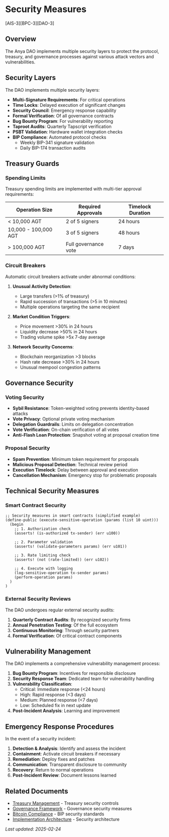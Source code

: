# Security Measures

[AIS-3][BPC-3][DAO-3]

## Overview

The Anya DAO implements multiple security layers to protect the protocol, treasury, and governance processes against various attack vectors and vulnerabilities.

## Security Layers

The DAO implements multiple security layers:

- **Multi-Signature Requirements**: For critical operations
- **Time Locks**: Delayed execution of significant changes
- **Security Council**: Emergency response capability
- **Formal Verification**: Of all governance contracts
- **Bug Bounty Program**: For vulnerability reporting
- **Taproot Audits**: Quarterly Tapscript verification
- **PSBT Validation**: Hardware wallet integration checks
- **BIP Compliance**: Automated protocol checks
  - Weekly BIP-341 signature validation
  - Daily BIP-174 transaction audits

## Treasury Guards

### Spending Limits

Treasury spending limits are implemented with multi-tier approval requirements:

| Operation Size | Required Approvals | Timelock Duration |
|----------------|-------------------|-------------------|
| < 10,000 AGT | 2 of 5 signers | 24 hours |
| 10,000 - 100,000 AGT | 3 of 5 signers | 48 hours |
| > 100,000 AGT | Full governance vote | 7 days |

### Circuit Breakers

Automatic circuit breakers activate under abnormal conditions:

1. **Unusual Activity Detection**:
   - Large transfers (>1% of treasury)
   - Rapid succession of transactions (>5 in 10 minutes)
   - Multiple operations targeting the same recipient

2. **Market Condition Triggers**:
   - Price movement >30% in 24 hours
   - Liquidity decrease >50% in 24 hours
   - Trading volume spike >5x 7-day average

3. **Network Security Concerns**:
   - Blockchain reorganization >3 blocks
   - Hash rate decrease >30% in 24 hours
   - Unusual mempool congestion patterns

## Governance Security

### Voting Security

- **Sybil Resistance**: Token-weighted voting prevents identity-based attacks
- **Vote Privacy**: Optional private voting mechanism
- **Delegation Guardrails**: Limits on delegation concentration
- **Vote Verification**: On-chain verification of all votes
- **Anti-Flash Loan Protection**: Snapshot voting at proposal creation time

### Proposal Security

- **Spam Prevention**: Minimum token requirement for proposals
- **Malicious Proposal Detection**: Technical review period
- **Execution Timelock**: Delay between approval and execution
- **Cancellation Mechanism**: Emergency stop for problematic proposals

## Technical Security Measures

### Smart Contract Security

```clarity
;; Security measures in smart contracts (simplified example)
(define-public (execute-sensitive-operation (params (list 10 uint)))
  (begin
    ;; 1. Authorization check
    (asserts! (is-authorized tx-sender) (err u100))
    
    ;; 2. Parameter validation
    (asserts! (validate-parameters params) (err u101))
    
    ;; 3. Rate limiting check
    (asserts! (not (rate-limited)) (err u102))
    
    ;; 4. Execute with logging
    (log-sensitive-operation tx-sender params)
    (perform-operation params)
  )
)
```

### External Security Reviews

The DAO undergoes regular external security audits:

1. **Quarterly Contract Audits**: By recognized security firms
2. **Annual Penetration Testing**: Of the full ecosystem
3. **Continuous Monitoring**: Through security partners
4. **Formal Verification**: Of critical contract components

## Vulnerability Management

The DAO implements a comprehensive vulnerability management process:

1. **Bug Bounty Program**: Incentives for responsible disclosure
2. **Security Response Team**: Dedicated team for vulnerability handling
3. **Vulnerability Classification**:
   - Critical: Immediate response (<24 hours)
   - High: Rapid response (<3 days)
   - Medium: Planned response (<7 days)
   - Low: Scheduled fix in next update
4. **Post-Incident Analysis**: Learning and improvement

## Emergency Response Procedures

In the event of a security incident:

1. **Detection & Analysis**: Identify and assess the incident
2. **Containment**: Activate circuit breakers if necessary
3. **Remediation**: Deploy fixes and patches
4. **Communication**: Transparent disclosure to community
5. **Recovery**: Return to normal operations
6. **Post-Incident Review**: Document lessons learned

## Related Documents

- [Treasury Management](TREASURY_MANAGEMENT.md) - Treasury security controls
- [Governance Framework](GOVERNANCE_FRAMEWORK.md) - Governance security measures
- [Bitcoin Compliance](BITCOIN_COMPLIANCE.md) - BIP security standards
- [Implementation Architecture](IMPLEMENTATION_ARCHITECTURE.md) - Security architecture

*Last updated: 2025-02-24* 